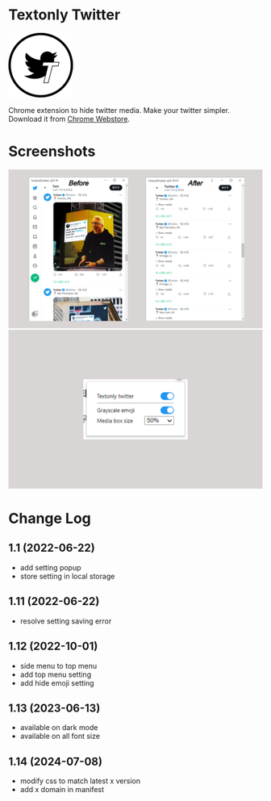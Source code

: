# Textonly Twitter

![textonly twitter screenshot](https://github.com/ette9844/textonly-twitter/blob/master/images/icon-128.png?raw=true)

Chrome extension to hide twitter media. Make your twitter simpler. Download it from [Chrome Webstore](https://chrome.google.com/webstore/detail/textonly-twitter/dbonhfkddcpbknmccjclfigmfkpimfkf).

# Screenshots

![textonly twitter screenshot](https://github.com/ette9844/textonly-twitter/blob/master/images/store%20banner.png?raw=true)
![textonly twitter popup](https://github.com/ette9844/textonly-twitter/blob/master/images/popup.png?raw=true)

# Change Log

## 1.1 (2022-06-22)

- add setting popup
- store setting in local storage

## 1.11 (2022-06-22)

- resolve setting saving error

## 1.12 (2022-10-01)

- side menu to top menu
- add top menu setting
- add hide emoji setting

## 1.13 (2023-06-13)

- available on dark mode
- available on all font size

## 1.14 (2024-07-08)

- modify css to match latest x version
- add x domain in manifest

